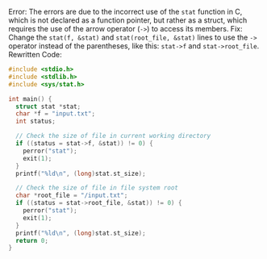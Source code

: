 Error: The errors are due to the incorrect use of the `stat` function in C, which is not declared as a function pointer, but rather as a struct, which requires the use of the arrow operator (`->`) to access its members.
Fix: Change the `stat(f, &stat)` and `stat(root_file, &stat)` lines to use the `->` operator instead of the parentheses, like this: `stat->f` and `stat->root_file`.
Rewritten Code:
```c
#include <stdio.h>
#include <stdlib.h>
#include <sys/stat.h>

int main() {
  struct stat *stat;
  char *f = "input.txt";
  int status;

  // Check the size of file in current working directory
  if ((status = stat->f, &stat)) != 0) {
    perror("stat");
    exit(1);
  }
  printf("%ld\n", (long)stat.st_size);

  // Check the size of file in file system root
  char *root_file = "/input.txt";
  if ((status = stat->root_file, &stat)) != 0) {
    perror("stat");
    exit(1);
  }
  printf("%ld\n", (long)stat.st_size);
  return 0;
}
```

